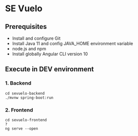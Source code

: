 # SE Vuelo

## Prerequisites

- Install and configure Git
- Install Java 11 and config JAVA_HOME environment variable
- node.js and npm
- Install globally Angular CLI version 10

## Execute in DEV environment

### 1. Backend
```
cd sevuelo-backend
./mvnw spring-boot:run
```


### 2. Frontend
```
cd sevuelo-frontend
?
ng serve --open
```
